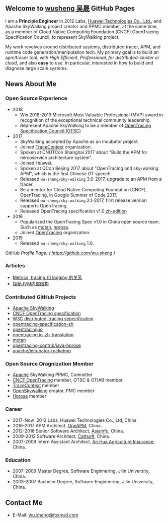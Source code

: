 ## Welcome to [wusheng 吴晟](https://github.com/wu-sheng) GitHub Pages

I am a **Principle Engineer** in 2012 Labs, [Huawei Technologies Co., Ltd.](http://www.huawei.com), and Apache SkyWalking project creator and PPMC member, at the same time, as a member of Cloud Native Computing Foundation (CNCF) OpenTracing Specification Council, to represent SkyWalking project.

My work revolves around distributed systems, distributed tracer, APM, and runtime code generation/manipulation tech. My primary goal is to build an apm/tracer tool, with _High Efficient_, _Professional_, _for distributed-cluster or cloud_, and also **easy** to use. In particular, interested in how to build and diagnose large scale systems.

## News About Me

### Open Source Experience

- 2018
  - Win 2018-2019 Microsoft Most Valuable Professional (MVP) award in recognition of the exceptional technical community leadership. 
  - Represent Apache SkyWalking to be a member of [OpenTracing Specification Council (OTSC)](https://github.com/opentracing/specification/blob/master/project_organization.md#opentracing-specification-council-otsc)
- 2017
  - SkyWalking accepted by Apache as an Incubator project.
  - Joined [TraceContext](https://github.com/TraceContext) organization.
  - Spoken at CNUTCon Shanghai 2017 about "Build the APM for mircoservice architecture system".
  - Joined Huawei.
  - Spoken at QCon Beijing 2017 about "OpenTracing and sky-walking APM", which is the first Chinese OT speech.
  - Released `wu-sheng/sky-walking` 3.0-2017, upgrade to an APM from a tracer.
  - Be a mentor for Cloud Native Computing Foundation (CNCF), OpenTracing, in Google Summer of Code 2017.
  - Released `wu-sheng/sky-walking` 2.1-2017, first release version supports OpenTracing.
  - Released OpenTracing specification v1.0 [zh-edition](https://github.com/opentracing-contrib/opentracing-specification-zh)
- 2016
  - Popularized the OpenTracing Spec v1.0 in China open source team. Such as [motan](https://github.com/weibocom/motan), [hprose](https://github.com/hprose).
  - Joined [OpenTracing](http://opentracing.io) organization.
- 2015
  - Released `wu-sheng/sky-walking` 1.0.

_GitHub Profile Page: ( https://github.com/wu-sheng )_

### Articles
* [Metrics, tracing 和 logging 的关系](https://wu-sheng.github.io/me/articles/metrics-tracing-and-logging)
* [探秘JVM内部结构](https://wu-sheng.github.io/me/articles/JVMInternals)

### Contributed GitHub Projects
* [Apache SkyWalking](https://github.com/apache/incubator-skywalking)
* [CNCF OpenTracing specification](https://github.com/opentracing/specification)
* [W3C distributed-tracing sepecification](https://github.com/w3c/distributed-tracing)
* [opentracing-specification-zh](https://github.com/opentracing-contrib/opentracing-specification-zh)
* [opentracing.io](http://opentracing.io/)
* [opentracing.io-zh-translation](https://github.com/wu-sheng/opentracing.io-translation/tree/translation/chn/201611)
* [motan](https://github.com/weibocom/motan)
* [opentracing-contrib/java-hprose](https://github.com/opentracing-contrib/java-hprose)
* [apache/incubator-rocketmq](https://github.com/apache/incubator-rocketmq)

### Open Source Oragnization Member
* [Apache](http://www.apache.org/) SkyWalking PPMC, Committer
* [CNCF OpenTracing](https://github.com/opentracing) member, OTSC & OTIAB member
* [TraceContext](https://github.com/TraceContext) member
* [OpenSkywalking](https://github.com/OpenSkywalking) creator, PMC member
* [Hprose](https://github.com/hprose) member

### Career
* 2017-Now  2012 Labs, Huawei Technologies Co., Ltd, China
* 2016-2017 APM Architect, [OneAPM](http://www.oneapm.com), China.
* 2012-2016 Senior Software Architect, [AsiaInfo](http://www.asiainfo.com), China.
* 2009-2012 Software Architect, [Cattsoft](http://www.cattsoft.com), China.
* 2007-2009 Intern Assistant Architect, [An Hua Agriculture Insurance](http://www.ahic.com.cn), China.

### Education
* 2007-2009 Master Degree, Software Enginnering, Jilin University, China.
* 2003-2007 Bachelor Degree, Software Enginnering, Jilin University, China.

## Contact Me
* E-Mail: wu.sheng@foxmail.com
